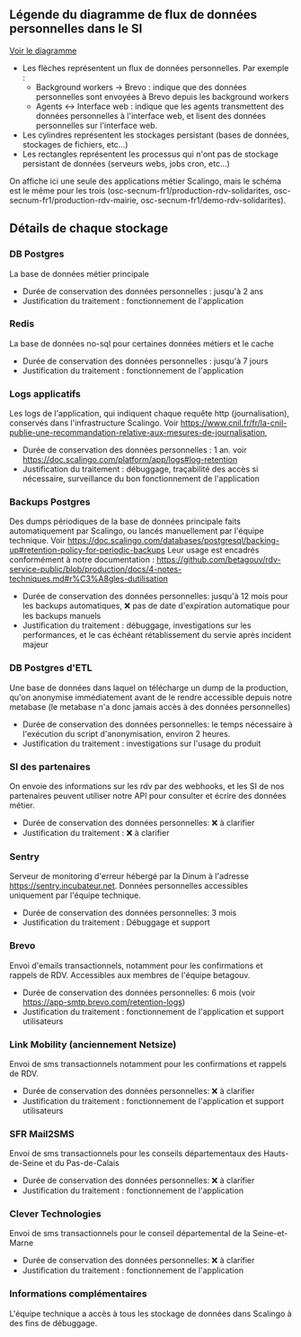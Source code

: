 ## Légende du diagramme de flux de données personnelles dans le SI

[Voir le diagramme](/docs/flux_de_donnees_personnelles_si.svg)

- Les flèches représentent un flux de données personnelles.  Par exemple :
    - Background workers -> Brevo : indique que des données personnelles sont envoyées à Brevo depuis les background workers
    - Agents <-> Interface web : indique que les agents transmettent des données personnelles à l'interface web, et lisent des données personnelles sur l'interface web.
- Les cylindres représentent les stockages persistant (bases de données, stockages de fichiers, etc...)
- Les rectangles représentent les processus qui n'ont pas de stockage persistant de données (serveurs webs, jobs cron, etc...)

On affiche ici une seule des applications métier Scalingo, mais le schéma est le même pour les trois (osc-secnum-fr1/production-rdv-solidarites, osc-secnum-fr1/production-rdv-mairie, osc-secnum-fr1/demo-rdv-solidarites).

## Détails de chaque stockage

### DB Postgres

La base de données métier principale

- Durée de conservation des données personnelles : jusqu'à 2 ans
- Justification du traitement : fonctionnement de l'application

### Redis

La base de données no-sql pour certaines données métiers et le cache

- Durée de conservation des données personnelles : jusqu'à 7 jours
- Justification du traitement : fonctionnement de l'application

### Logs applicatifs

Les logs de l'application, qui indiquent chaque requête http (journalisation), conservés dans l'infrastructure Scalingo.
Voir https://www.cnil.fr/fr/la-cnil-publie-une-recommandation-relative-aux-mesures-de-journalisation,

- Durée de conservation des données personnelles : 1 an. voir https://doc.scalingo.com/platform/app/logs#log-retention
- Justification du traitement : débuggage, traçabilité des accès si nécessaire, surveillance du bon fonctionnement de l'application

### Backups Postgres

Des dumps périodiques de la base de données principale faits automatiquement par Scalingo, ou lancés manuellement par l'équipe technique. Voir https://doc.scalingo.com/databases/postgresql/backing-up#retention-policy-for-periodic-backups
Leur usage est encadrés conformément à notre documentation : https://github.com/betagouv/rdv-service-public/blob/production/docs/4-notes-techniques.md#r%C3%A8gles-dutilisation

- Durée de conservation des données personnelles: jusqu'à 12 mois pour les backups automatiques, ❌ pas de date d'expiration automatique pour les backups manuels
- Justification du traitement : débuggage, investigations sur les performances, et le cas échéant rétablissement du servie après incident majeur

### DB Postgres d'ETL

Une base de données dans laquel on télécharge un dump de la production, qu'on anonymise immédiatement avant de le rendre accessible depuis notre metabase (le metabase n'a donc jamais accès à des données personnelles)

- Durée de conservation des données personnelles: le temps nécessaire à l'exécution du script d'anonymisation, environ 2 heures.
- Justification du traitement : investigations sur l'usage du produit

### SI des partenaires

On envoie des informations sur les rdv par des webhooks, et les SI de nos partenaires peuvent utiliser notre API pour consulter et écrire des données métier.

- Durée de conservation des données personnelles: ❌ à clarifier
- Justification du traitement : ❌ à clarifier

### Sentry

Serveur de monitoring d'erreur hébergé par la Dinum à l'adresse https://sentry.incubateur.net. Données personnelles accessibles uniquement par l'équipe technique.

- Durée de conservation des données personnelles: 3 mois
- Justification du traitement : Débuggage et support

### Brevo

Envoi d'emails transactionnels, notamment pour les confirmations et rappels de RDV. Accessibles aux membres de l'équipe betagouv.

- Durée de conservation des données personnelles: 6 mois (voir https://app-smtp.brevo.com/retention-logs)
- Justification du traitement : fonctionnement de l'application et support utilisateurs

### Link Mobility (anciennement Netsize)

Envoi de sms transactionnels notamment pour les confirmations et rappels de RDV.

- Durée de conservation des données personnelles: ❌ à clarifier
- Justification du traitement : fonctionnement de l'application et support utilisateurs

### SFR Mail2SMS

Envoi de sms transactionnels pour les conseils départementaux des Hauts-de-Seine et du Pas-de-Calais

- Durée de conservation des données personnelles: ❌ à clarifier
- Justification du traitement : fonctionnement de l'application

### Clever Technologies

Envoi de sms transactionnels pour le conseil départemental de la Seine-et-Marne

- Durée de conservation des données personnelles: ❌ à clarifier
- Justification du traitement : fonctionnement de l'application

### Informations complémentaires

L'équipe technique a accès à tous les stockage de données dans Scalingo à des fins de débuggage.

